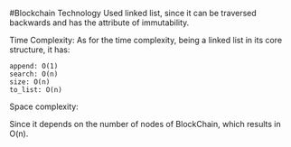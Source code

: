 #Blockchain Technology
Used linked list, since it can be traversed backwards and has the attribute of immutability. 

Time Complexity:
As for the time complexity, being a linked list in its core structure, it has:

    append: O(1)
    search: O(n)
    size: O(n)
    to_list: O(n)

Space complexity:

Since it depends on the number of nodes of BlockChain, which results in O(n).

